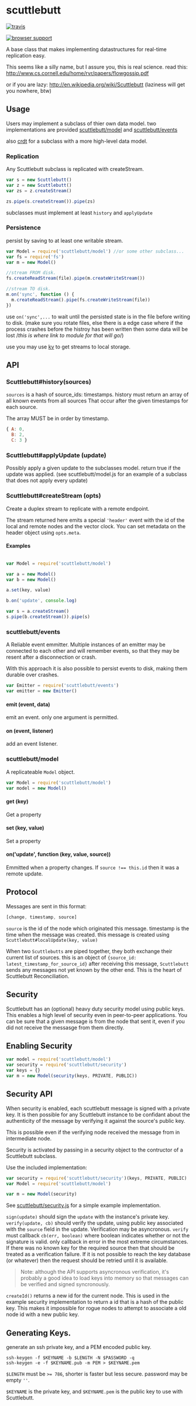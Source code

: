 # scuttlebutt

[![travis](https://secure.travis-ci.org/dominictarr/scuttlebutt.png?branch=master)](https://travis-ci.org/dominictarr/scuttlebutt)

[![browser support](http://ci.testling.com/dominictarr/scuttlebutt.png)](http://ci.testling.com/dominictarr/scuttlebutt)

A base class that makes implementing 
datastructures for real-time  replication easy.

This seems like a silly name, but I assure you, this is real science. 
read this: http://www.cs.cornell.edu/home/rvr/papers/flowgossip.pdf

or if you are lazy: http://en.wikipedia.org/wiki/Scuttlebutt (laziness will get you nowhere, btw)


## Usage

Users may implement a subclass of thier own data model.
two implementations are provided [scuttlebutt/model](#scuttlebuttmodel) and
[scuttlebutt/events](#scuttlebuttevents)

also [crdt](https://github.com/dominictarr/crdt) for a subclass with a more
high-level data model.

### Replication

Any Scuttlebutt subclass is replicated with createStream.

``` js
var s = new Scuttlebutt()
var z = new Scuttlebutt()
var zs = z.createStream()

zs.pipe(s.createStream()).pipe(zs)
```

subclasses must implement at least `history` and `applyUpdate`

### Persistence

persist by saving to at least one writable stream.

``` js
var Model = require('scuttlebutt/model') //or some other subclass...
var fs = require('fs')
var m = new Model()

//stream FROM disk.
fs.createReadStream(file).pipe(m.createWriteStream())

//stream TO disk.
m.on('sync', function () {
  m.createReadStream().pipe(fs.createWriteStream(file))
})
```
use `on('sync',...` to wait until the persisted state is in the file
before writing to disk.
(make sure you rotate files, else there is a edge case where if the process
crashes before the histroy has been written then some data will be lost
/*this is where link to module for that will go*/)

use you may use [kv](https://github.com/dominictarr/kv) to get streams 
to local storage.

## API

### Scuttlebutt#history(sources)

`sources` is a hash of source_ids: timestamps. 
history must return an array of all known events from all sources
That occur after the given timestamps for each source.

The array MUST be in order by timestamp.

``` js
{ A: 0,
  B: 2,
  C: 3 }
```

### Scuttlebutt#applyUpdate (update)

Possibly apply a given update to the subclasses model.
return true if the update was applied. (see scuttlebutt/model.js
for an example of a subclass that does not apply every update)

### Scuttlebutt#createStream (opts)

Create a duplex stream to replicate with a remote endpoint.

The stream returned here emits a special `'header'` event with the id of the
local and remote nodes and the vector clock. You can set metadata on the header
object using `opts.meta`.

#### Examples

``` js

var Model = require('scuttlebutt/model')

var a = new Model()
var b = new Model()

a.set(key, value)

b.on('update', console.log)

var s = a.createStream()
s.pipe(b.createStream()).pipe(s)
```

### scuttlebutt/events

A Reliable event emmitter. Multiple instances of an emitter
may be connected to each other and will remember events,
so that they may be resent after a disconnection or crash.

With this approach it is also possible to persist events to disk,
making them durable over crashes.

``` js
var Emitter = require('scuttlebutt/events')
var emitter = new Emitter()
```

#### emit (event, data)

emit an event. only one argument is permitted.

#### on (event, listener)

add an event listener.

### scuttlebutt/model

A replicateable `Model` object.

``` js
var Model = require('scuttlebutt/model')
var model = new Model()
```


#### get (key)

Get a property

#### set (key, value)

Set a property

#### on('update', function (key, value, source))

Emmitted when a property changes. 
If `source !== this.id`
then it was a remote update.

## Protocol

Messages are sent in this format:

``` js
[change, timestamp, source]
```

`source` is the id of the node which originated this message.
timestamp is the time when the message was created. 
this message is created using `Scuttlebutt#localUpdate(key, value)`

When two `Scuttlebutts` are piped together, they both exchange their current list
of sources. this is an object of `{source_id: latest_timestamp_for_source_id}`
after receiving this message, `Scuttlebutt` sends any messages not yet 
known by the other end. This is the heart of Scuttlebutt Reconciliation.

## Security

Scuttlebutt has an (optional) heavy duty security model using public keys. 
This enables a high level of security even in peer-to-peer applications.
You can be sure that a given message is from the node that sent it, 
even if you did not receive the messasge from them directly.

## Enabling Security

``` js
var model = require('scuttlebutt/model')
var security = require('scuttlebutt/security')
var keys = {}
var m = new Model(security(keys, PRIVATE, PUBLIC))
```

## Security API

When security is enabled, each scuttlebutt message is signed with a private key.
It is then possible for any Scuttlebutt instance to be confidant about the
authenticity of the message by verifying it against the source's public key.

This is possible even if the verifying node received the message from in intermediate node.

Security is activated by passing in a security object to the contructor of a Scuttlebutt
subclass. 

Use the included implementation:

``` js
var security = require('scuttlebutt/security')(keys, PRIVATE, PUBLIC)
var Model = require('scuttlebutt/model')

var m = new Model(security)
```

See 
[scuttlebutt/security.js](https://github.com/dominictarr/scuttlebutt/blob/master/security.js)
for a simple example implementation.

`sign(update)` should sign the `update` with the instance's private key.
`verify(update, cb)` should verify the update, using public key associated with the
`source` field in the update. Verification may be asyncronous. `verify` must callback
`cb(err, boolean)` where boolean indicates whether or not the signature is valid.
only callback in error in the most extreme circumstances. 
If there was no known key for the required source then that should be treated as a 
verification failure. If it is not possible to reach the key database (or whatever)
then the request should be retried until it is available. 

> Note: although the API supports asyncronous verification, 
> it's probably a good idea to load keys into memory so that messages can be verified
> and signed syncronously.

`createId()` returns a new id for the current node. This is used in the example security 
implementation to return a id that is a hash of the public key. This makes it impossible
for rogue nodes to attempt to associate a old node id with a new public key.

## Generating Keys.

generate an ssh private key, and a PEM encoded public key.
```
ssh-keygen -f $KEYNAME -b $LENGTH -N $PASSWORD -q
ssh-keygen -e -f $KEYNAME.pub -m PEM > $KEYNAME.pem

```
`$LENGTH` must be `>= 786`, shorter is faster but less secure.
password may be empty `''`.

`$KEYNAME` is the private key, and `$KEYNAME.pem` is the public key
to use with Scuttlebutt.

